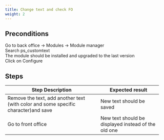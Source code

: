 ```yaml
---
title: Change text and check FO
weight: 2
---
```


## Preconditions

Go to back office -> Modules -> Module manager\
Search ps_customtext\
The module should be installed and upgraded to the last version\
Click on Configure
## Steps
| Step Description | Expected result |
| ----- | ----- |
| Remove the text, add another text (with color and some specific character)and save | New text should be saved |
| Go to front office | New text should be displayed instead of the old one |
